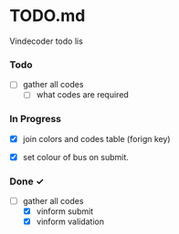 # TODO.md

Vindecoder todo lis

### Todo

- [ ] gather all codes
  - [ ] what codes are required

### In Progress

- [x] join colors and codes table (forign key)
- [x] set colour of bus on submit.


### Done ✓

- [ ] gather all codes
  - [x] vinform submit
  - [x] vinform validation
